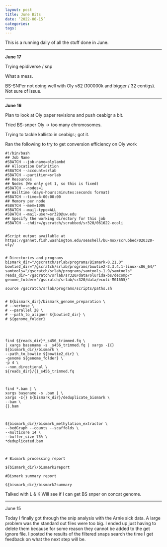 ```yaml
---
layout: post
title: June Bits
date: ‘2022-06-15’
categories:
tags:
---
```


This is a running daily of all the stuff done in June.

---

**June 17**

Trying epidiverse / snp

What a mess.

BS-SNPer not doing well with Oly v82 (100000k and bigger / 32 contigs). Not sure of issue.





---

**June 16**

Plan to look at Oly paper revisions and push ceabigr a bit.

Tried BS-snper Oly -> too many chromosomes.

Trying to tackle kallisto in ceabigr.; got it.

Ran the following to try to get conversion efficiency on Oly work
```
#!/bin/bash
## Job Name
#SBATCH --job-name=olylambd
## Allocation Definition
#SBATCH --account=srlab
#SBATCH --partition=srlab
## Resources
## Nodes (We only get 1, so this is fixed)
#SBATCH --nodes=1
## Walltime (days-hours:minutes:seconds format)
#SBATCH --time=6-00:00:00
## Memory per node
#SBATCH --mem=100G
#SBATCH --mail-type=ALL
#SBATCH --mail-user=sr320@uw.edu
## Specify the working directory for this job
#SBATCH --chdir=/gscratch/scrubbed/sr320/061622-ecoli


#Script output available at https://gannet.fish.washington.edu/seashell/bu-mox/scrubbed/020320-oly/


# Directories and programs
bismark_dir="/gscratch/srlab/programs/Bismark-0.21.0"
bowtie2_dir="/gscratch/srlab/programs/bowtie2-2.3.4.1-linux-x86_64/"
samtools="/gscratch/srlab/programs/samtools-1.9/samtools"
reads_dir="/gscratch/srlab/sr320/data/olurida-bs/decomp/"
genome_folder="/gscratch/srlab/sr320/data/ecoli-MG1655/"

source /gscratch/srlab/programs/scripts/paths.sh


# ${bismark_dir}/bismark_genome_preparation \
# --verbose \
# --parallel 28 \
# --path_to_aligner ${bowtie2_dir} \
# ${genome_folder}




find ${reads_dir}*_s456_trimmed.fq \
| xargs basename -s _s456_trimmed.fq | xargs -I{} ${bismark_dir}/bismark \
--path_to_bowtie ${bowtie2_dir} \
-genome ${genome_folder} \
-p 4 \
--non_directional \
${reads_dir}/{}_s456_trimmed.fq



find *.bam | \
xargs basename -s .bam | \
xargs -I{} ${bismark_dir}/deduplicate_bismark \
--bam \
{}.bam



${bismark_dir}/bismark_methylation_extractor \
--bedGraph --counts --scaffolds \
--multicore 14 \
--buffer_size 75% \
*deduplicated.bam



# Bismark processing report

${bismark_dir}/bismark2report

#Bismark summary report

${bismark_dir}/bismark2summary
```



Talked with L & K
Will see if I can get BS snper on concat genome.




---

June 15

Today I finally got through the snip analysis with the Arnie sick data. A large problem was the standard out files were too big. I ended up just having to delete them because for some reason they cannot be added to the get ignore file. I posted the results of the filtered snaps search the time I get feedback on what the next step will be.
